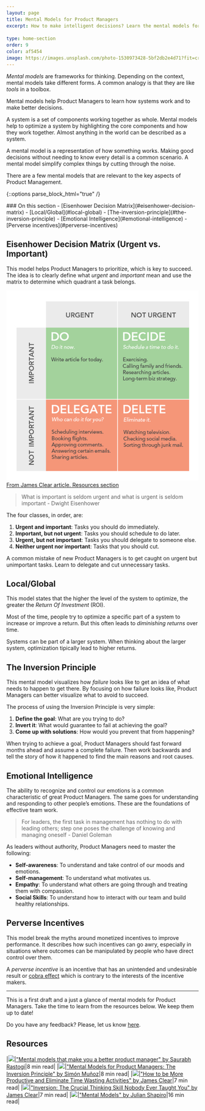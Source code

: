 ```yaml
---
layout: page
title: Mental Models for Product Managers
excerpt: How to make intelligent decisions? Learn the mental models for Product Managers.

type: home-section
order: 9
color: af5454
image: https://images.unsplash.com/photo-1530973428-5bf2db2e4d71?fit=crop&w=300&q=80
---
```


*Mental models* are frameworks for thinking. Depending on the context, mental models take different forms. A common analogy is that they are like *tools* in a toolbox.

Mental models help Product Managers to learn how systems work and to make better decisions.

A system is a set of components working together as whole. Mental models help to optimize a system by highlighting the core components and how they work together. Almost anything in the world can be described as a system.

A mental model is a representation of how something works. Making good decisions without needing to know every detail is a common scenario. A mental model simplify complex things by cutting through the noise.

There are a few mental models that are relevant to the key aspects of Product Management.

{::options parse_block_html="true" /}
<div class="table-of-content">
### On this section
- [Eisenhower Decision Matrix](#eisenhower-decision-matrix)
- [Local/Global](#local-global)
- [The-inversion-principle](#the-inversion-principle)
- [Emotional Intelligence](#emotional-intelligence)
- [Perverse incentives](#perverse-incentives)
</div>

## Eisenhower Decision Matrix (Urgent vs. Important)

This model helps Product Managers to prioritize, which is key to succeed. The idea is to clearly define what *urgent* and *important* mean and use the matrix to determine which quadrant a task belongs.

![](images/eisenhower-box.png "Eisenhower Box")
<span>[From James Clear article. Resources section](#resources)</span>

> What is important is seldom urgent and what is urgent is seldom important - Dwight Eisenhower

The four classes, in order, are:

1. **Urgent and important**: Tasks you should do immediately.
2. **Important, but not urgent**: Tasks you should schedule to do later.
3. **Urgent, but not important**: Tasks you should delegate to someone else.
4. **Neither urgent nor important**: Tasks that you should cut.

A common mistake of new Product Managers is to get caught on urgent but unimportant tasks. Learn to delegate and cut unnecessary tasks.

## Local/Global

This model states that the higher the level of the system to optimize, the greater the *Return Of Investment* (ROI).

Most of the time, people try to optimize a specific part of a system to increase or improve a return. But this often leads to *diminishing returns* over time.

Systems can be part of a larger system. When thinking about the larger system, optimization tipically lead to higher returns.

## The Inversion Principle

This mental model visualizes how *failure* looks like to get an idea of what needs to happen to get there. By focusing on how failure looks like, Product Managers can better visualize what to avoid to succeed.

The process of using the Inversion Principle is very simple:

1. **Define the goal**: What are you trying to do?
2. **Invert it**: What would guarantee to fail at achieving the goal?
3. **Come up with solutions**: How would you prevent that from happening?

When trying to achieve a goal, Product Managers should fast forward months ahead and assume a complete failure. Then work backwards and tell the story of how it happened to find the main reasons and root causes.

## Emotional Intelligence

The ability to recognize and control our emotions is a common characteristic of great Product Managers. The same goes for understanding and responding to other people’s emotions. These are the foundations of effective team work.

> For leaders, the first task in management has nothing to do with leading others; step one poses the challenge of knowing and managing oneself - Daniel Goleman

As leaders without authority, Product Managers need to master the following:

* **Self-awareness**: To understand and take control of our moods and emotions.
* **Self-management**: To understand what motivates us.
* **Empathy**: To understand what others are going through and treating them with compassion.
* **Social Skills**: To understand how to interact with our team and build healthy relationships.

## Perverse Incentives

This model break the myths around monetized incentives to improve performance. It describes how such incentives can go awry, especially in situations where outcomes can be manipulated by people who have direct control over them.

A *perverse incentive* is an incentive that has an unintended and undesirable result or [cobra effect](https://en.wikipedia.org/wiki/Cobra_effect) which is contrary to the interests of the incentive makers.

---

This is a first draft and a just a glance of mental models for Product Managers. Take the time to learn from the resources below. We keep them up to date!

Do you have any feedback? Please, let us know [here](https://forms.gle/8VSU94ehuD1EBGG46).

## Resources

|![](https://img.icons8.com/ios/50/000000/notepad.png)|["Mental models that make you a better product manager" by Saurabh Rastogi](https://medium.com/unboxing-product-management/mental-models-that-make-you-a-better-product-manager-bceb8897540a)|8 min read|
|![](https://img.icons8.com/ios/50/000000/notepad.png)|["Mental Models for Product Managers: The Inversion Principle" by Simón Muñoz](https://medium.com/@simonmunoz/mental-models-for-product-managers-the-inversion-principle-4f7692bddc2)|8 min read|
|![](https://img.icons8.com/ios/50/000000/notepad.png)|["How to be More Productive and Eliminate Time Wasting Activities" by James Clear](https://jamesclear.com/eisenhower-box)|7 min read|
|![](https://img.icons8.com/ios/50/000000/notepad.png)|["Inversion: The Crucial Thinking Skill Nobody Ever Taught You" by James Clear](https://jamesclear.com/inversion)|7 min read|
|![](https://img.icons8.com/ios/50/000000/notepad.png)|["Mental Models" by Julian Shapiro](https://www.julian.com/blog/mental-model-examples)|16 min read|